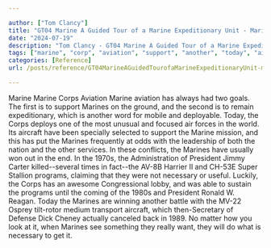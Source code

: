```yaml
---

author: ["Tom Clancy"]
title: "GT04 Marine A Guided Tour of a Marine Expeditionary Unit - Marine_split_081.html"
date: "2024-07-19"
description: "Tom Clancy - GT04 Marine A Guided Tour of a Marine Expeditionary Unit"
tags: ["marine", "corp", "aviation", "support", "another", "today", "aircraft", "president", "program", "necessary", "always", "two", "goal", "first", "ground", "second", "remain", "expeditionary", "word", "mobile", "deployable", "deploys", "one", "unusual", "focused"]
categories: [Reference]
url: /posts/reference/GT04MarineAGuidedTourofaMarineExpeditionaryUnit-marinesplit081html

---
```



Marine
Marine Corps Aviation
Marine aviation has always had two goals. The first is to support Marines on the ground, and the second is to remain expeditionary, which is another word for mobile and deployable. Today, the Corps deploys one of the most unusual and focused air forces in the world. Its aircraft have been specially selected to support the Marine mission, and this has put the Marines frequently at odds with the leadership of both the nation and the other services. In these conflicts, the Marines have usually won out in the end. In the 1970s, the Administration of President Jimmy Carter killed--several times in fact--the AV-8B Harrier II and CH-53E Super Stallion programs, claiming that they were not necessary or useful. Luckily, the Corps has an awesome Congressional lobby, and was able to sustain the programs until the coming of the 1980s and President Ronald W. Reagan. Today the Marines are winning another battle with the MV-22 Osprey tilt-rotor medium transport aircraft, which then-Secretary of Defense Dick Cheney actually canceled back in 1989. No matter how you look at it, when Marines see something they really want, they will do what is necessary to get it.
